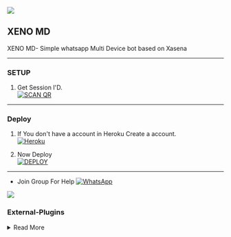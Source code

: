 <a><img src='https://i.imgur.com/LyHic3i.gif'/></a>
## XENO MD
XENO MD- Simple whatsapp Multi Device bot based on 
Xasena 

***

### SETUP

1. Get Session I'D.
    <br>
<a href='https://ezra-web.onrender.com' target="_blank"><img alt='SCAN QR' src='https://img.shields.io/badge/get_session-100000?style=for-the-badge&logo=scan&logoColor=white&labelColor=black&color=black'/></a>

***
### Deploy

1. If You don't have a account in Heroku Create a account.
    <br>
<a href='https://signup.heroku.com/' target="_blank"><img alt='Heroku' src='https://img.shields.io/badge/-Create-black?style=for-the-badge&logo=heroku&logoColor=white'/></a>



2. Now Deploy
    <br>
<a href='https://dashboard.heroku.com/new-app?template=https://github.com/XENO-SIR/XENO-MD' target="_blank"><img alt='DEPLOY' src='https://img.shields.io/badge/-DEPLOY-black?style=for-the-badge&logo=heroku&logoColor=white'/></a>


***
* Join Group For Help
<a href="https://chat.whatsapp.com/IZAC43MRvbfClp1nctIOA9"><img alt="WhatsApp" src="https://img.shields.io/badge/-Whatsapp%20Group-black?style=for-the-badge&logo=whatsapp&logoColor=white"/></a>



<a><img src='https://i.imgur.com/LyHic3i.gif'/></a>

 

### External-Plugins

<details close>
<summary>Read More</summary>

<br>


* [`External PLUGINS`](https://github.com/Louis-XD/External-Plugins-Ezra)

### Thanks To

<details close>
<summary>Read More</summary>

<br>

* [`SPARKY`](https://github.com/A-S-W-I-N-S-P-A-R-K-Y)
* [`LOKI`](https://github.com/Loki-xer)


 </details>

 


